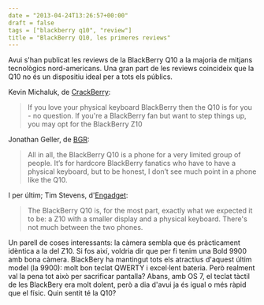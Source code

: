 ```yaml
---
date = "2013-04-24T13:26:57+00:00"
draft = false
tags = ["blackberry q10", "review"]
title = "BlackBerry Q10, les primeres reviews"
---
```

Avui s'han publicat les reviews de la BlackBerry Q10 a la majoria de mitjans tecnològics nord-americans. Una gran part de les reviews coincideix que la Q10 no és un dispositiu ideal per a tots els públics.

Kevin Michaluk, de [CrackBerry](http://crackberry.com/blackberry-q10-review):

 > If you love your physical keyboard BlackBerry then the Q10 is for you - no question. If you're a BlackBerry fan but want to step things up, you may opt for the BlackBerry Z10

Jonathan Geller, de [BGR](http://bgr.com/2013/04/23/blackberry-q10-review-459545/):

 > All in all, the BlackBerry Q10 is a phone for a very limited group of people. It’s for hardcore BlackBerry fanatics who have to have a physical keyboard, but to be honest, I don’t see much point in a phone like the Q10.

I per últim; Tim Stevens, d'[Engadget](http://www.engadget.com/2013/04/23/blackberry-q10-review/):

 > The BlackBerry Q10 is, for the most part, exactly what we expected it to be: a Z10 with a smaller display and a physical keyboard. There's not much between the two phones.

Un parell de coses interessants: la càmera sembla que és pràcticament idèntica a la del Z10. Si fos així, voldria dir que per fi tenim una Bold 9900 amb bona càmera. BlackBery ha mantingut tots els atractius d'aquest últim model (la 9900): molt bon teclat QWERTY i excel·lent bateria. Però realment val la pena tot això per sacrificar pantalla? Abans, amb OS 7, el teclat tàctil de les BlackBery era molt dolent, però a dia d'avui ja és igual o més ràpid que el físic. Quin sentit té la Q10?